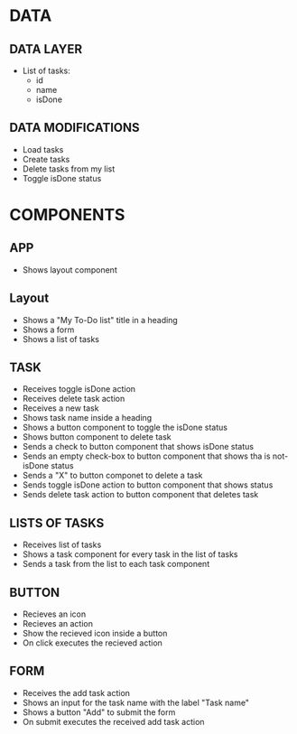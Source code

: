 # DATA

## DATA LAYER

- List of tasks:
  - id
  - name
  - isDone

## DATA MODIFICATIONS

- Load tasks
- Create tasks
- Delete tasks from my list
- Toggle isDone status

# COMPONENTS

## APP

- Shows layout component

## Layout

- Shows a "My To-Do list" title in a heading
- Shows a form
- Shows a list of tasks

## TASK

- Receives toggle isDone action
- Receives delete task action
- Receives a new task
- Shows task name inside a heading
- Shows a button component to toggle the isDone status
- Shows button component to delete task
- Sends a check to button component that shows isDone status
- Sends an empty check-box to button component that shows tha is not-isDone status
- Sends a "X" to button componet to delete a task
- Sends toggle isDone action to button component that shows status
- Sends delete task action to button component that deletes task

## LISTS OF TASKS

- Receives list of tasks
- Shows a task component for every task in the list of tasks
- Sends a task from the list to each task component

## BUTTON

- Recieves an icon
- Recieves an action
- Show the recieved icon inside a button
- On click executes the recieved action

## FORM

- Receives the add task action
- Shows an input for the task name with the label "Task name"
- Shows a button "Add" to submit the form
- On submit executes the received add task action
